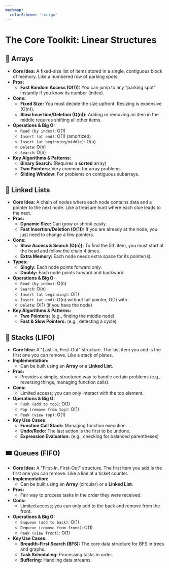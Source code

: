 ```yaml
---
markmap:
  colorScheme: 'indigo'
---
```


# The Core Toolkit: Linear Structures

## 🧱 Arrays
- **Core Idea:** A fixed-size list of items stored in a single, contiguous block of memory. Like a numbered row of parking spots.
- **Pros:**
  - **Fast Random Access (O(1)):** You can jump to any "parking spot" instantly if you know its number (index).
- **Cons:**
  - **Fixed Size:** You must decide the size upfront. Resizing is expensive (O(n)).
  - **Slow Insertion/Deletion (O(n)):** Adding or removing an item in the middle requires shifting all other items.
- **Operations & Big O:**
  - `Read (by index)`: O(1)
  - `Insert (at end)`: O(1) (amortized)
  - `Insert (at beginning/middle)`: O(n)
  - `Delete`: O(n)
  - `Search`: O(n)
- **Key Algorithms & Patterns:**
  - **Binary Search:** (Requires a **sorted** array)
  - **Two Pointers:** Very common for array problems.
  - **Sliding Window:** For problems on contiguous subarrays.

## 🔗 Linked Lists
- **Core Idea:** A chain of nodes where each node contains data and a pointer to the next node. Like a treasure hunt where each clue leads to the next.
- **Pros:**
  - **Dynamic Size:** Can grow or shrink easily.
  - **Fast Insertion/Deletion (O(1)):** If you are already at the node, you just need to change a few pointers.
- **Cons:**
  - **Slow Access & Search (O(n)):** To find the 5th item, you must start at the head and follow the chain 4 times.
  - **Extra Memory:** Each node needs extra space for its pointer(s).
- **Types:**
  - **Singly:** Each node points forward only.
  - **Doubly:** Each node points forward and backward.
- **Operations & Big O:**
  - `Read (by index)`: O(n)
  - `Search`: O(n)
  - `Insert (at beginning)`: O(1)
  - `Insert (at end)`: O(n) without tail pointer, O(1) with.
  - `Delete`: O(1) (if you have the node)
- **Key Algorithms & Patterns:**
  - **Two Pointers:** (e.g., finding the middle node)
  - **Fast & Slow Pointers:** (e.g., detecting a cycle)

## 🥞 Stacks (LIFO)
- **Core Idea:** A "Last-In, First-Out" structure. The last item you add is the first one you can remove. Like a stack of plates.
- **Implementation:**
  - Can be built using an **Array** or a **Linked List**.
- **Pros:**
  - Provides a simple, structured way to handle certain problems (e.g., reversing things, managing function calls).
- **Cons:**
  - Limited access; you can only interact with the top element.
- **Operations & Big O:**
  - `Push (add to top)`: O(1)
  - `Pop (remove from top)`: O(1)
  - `Peek (view top)`: O(1)
- **Key Use Cases:**
  - **Function Call Stack:** Managing function execution.
  - **Undo/Redo:** The last action is the first to be undone.
  - **Expression Evaluation:** (e.g., checking for balanced parentheses)

## 🎟️ Queues (FIFO)
- **Core Idea:** A "First-In, First-Out" structure. The first item you add is the first one you can remove. Like a line at a ticket counter.
- **Implementation:**
  - Can be built using an **Array** (circular) or a **Linked List**.
- **Pros:**
  - Fair way to process tasks in the order they were received.
- **Cons:**
  - Limited access; you can only add to the back and remove from the front.
- **Operations & Big O:**
  - `Enqueue (add to back)`: O(1)
  - `Dequeue (remove from front)`: O(1)
  - `Peek (view front)`: O(1)
- **Key Use Cases:**
  - **Breadth-First Search (BFS):** The core data structure for BFS in trees and graphs.
  - **Task Scheduling:** Processing tasks in order.
  - **Buffering:** Handling data streams.
